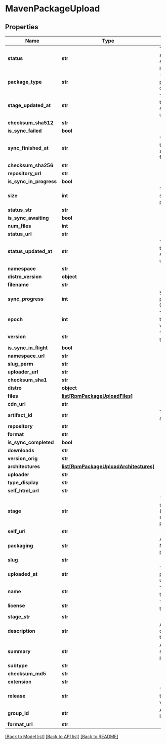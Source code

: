# MavenPackageUpload

## Properties
Name | Type | Description | Notes
------------ | ------------- | ------------- | -------------
**status** | **str** | The synchronisation status of the package. | [optional] 
**package_type** | **str** | The type of package contents. | [optional] 
**stage_updated_at** | **str** | The datetime the package stage was updated at. | [optional] 
**checksum_sha512** | **str** |  | [optional] 
**is_sync_failed** | **bool** |  | [optional] 
**sync_finished_at** | **str** | The datetime the package sync was finished at. | [optional] 
**checksum_sha256** | **str** |  | [optional] 
**repository_url** | **str** |  | [optional] 
**is_sync_in_progress** | **bool** |  | [optional] 
**size** | **int** | The calculated size of the package. | [optional] 
**status_str** | **str** |  | [optional] 
**is_sync_awaiting** | **bool** |  | [optional] 
**num_files** | **int** |  | [optional] 
**status_url** | **str** |  | [optional] 
**status_updated_at** | **str** | The datetime the package status was updated at. | [optional] 
**namespace** | **str** |  | [optional] 
**distro_version** | **object** |  | [optional] 
**filename** | **str** |  | [optional] 
**sync_progress** | **int** | Synchronisation progress (from 0-100) | [optional] 
**epoch** | **int** | The epoch of the package version (if any). | [optional] 
**version** | **str** | The version of this package. | [optional] 
**is_sync_in_flight** | **bool** |  | [optional] 
**namespace_url** | **str** |  | [optional] 
**slug_perm** | **str** |  | [optional] 
**uploader_url** | **str** |  | [optional] 
**checksum_sha1** | **str** |  | [optional] 
**distro** | **object** |  | [optional] 
**files** | [**list[RpmPackageUploadFiles]**](RpmPackageUploadFiles.md) |  | [optional] 
**cdn_url** | **str** |  | [optional] 
**artifact_id** | **str** | The ID of the artifact. | [optional] 
**repository** | **str** |  | [optional] 
**format** | **str** |  | [optional] 
**is_sync_completed** | **bool** |  | [optional] 
**downloads** | **str** |  | [optional] 
**version_orig** | **str** |  | [optional] 
**architectures** | [**list[RpmPackageUploadArchitectures]**](RpmPackageUploadArchitectures.md) |  | [optional] 
**uploader** | **str** |  | [optional] 
**type_display** | **str** |  | [optional] 
**self_html_url** | **str** |  | [optional] 
**stage** | **str** | The synchronisation (in progress) stage of the package. | [optional] 
**self_url** | **str** |  | [optional] 
**packaging** | **str** | Artifact&#39;s Maven packaging type. | [optional] 
**slug** | **str** |  | [optional] 
**uploaded_at** | **str** | The date this package was uploaded. | [optional] 
**name** | **str** | The name of this package. | [optional] 
**license** | **str** | The license of this package. | [optional] 
**stage_str** | **str** |  | [optional] 
**description** | **str** | A textual description of this package. | [optional] 
**summary** | **str** | A one-liner synopsis of this package. | [optional] 
**subtype** | **str** |  | [optional] 
**checksum_md5** | **str** |  | [optional] 
**extension** | **str** |  | [optional] 
**release** | **str** | The release of the package version (if any). | [optional] 
**group_id** | **str** | Artifact&#39;s group ID. | [optional] 
**format_url** | **str** |  | [optional] 

[[Back to Model list]](../README.md#documentation-for-models) [[Back to API list]](../README.md#documentation-for-api-endpoints) [[Back to README]](../README.md)


